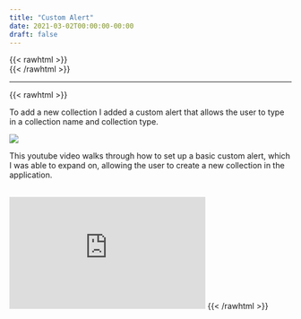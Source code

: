 ```yaml
---
title: "Custom Alert"
date: 2021-03-02T00:00:00-00:00
draft: false
---
```

{{< rawhtml >}}
<br />
{{< /rawhtml >}}

***
{{< rawhtml >}}
 <p>To add a new collection I added a custom alert that allows the user to type in a collection name and collection type.</p>

 <img src="/images/swift/collect/AlertAdd.gif" class="centergif">
<br />


<p>This youtube video walks through how to set up a basic custom alert, which I was able to expand on, allowing the user to create a new collection in the application.</p>
<br />
<iframe width="350" height="200" class="center" src="https://www.youtube.com/embed/NP7H_LjTZGw" title="YouTube video player" frameborder="0" allow="accelerometer; clipboard-write; encrypted-media; gyroscope; picture-in-picture" allowfullscreen></iframe>
{{< /rawhtml >}}
